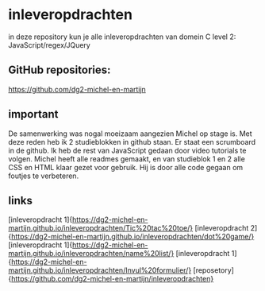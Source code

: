 # inleveropdrachten
in deze repository kun je alle inleveropdrachten van domein C level 2: JavaScript/regex/JQuery

## GitHub repositories:
https://github.com/dg2-michel-en-martijn 

## important
De samenwerking was nogal moeizaam aangezien Michel op stage is.
Met deze reden heb ik 2 studieblokken in github staan. Er staat een scrumboard in de github.
Ik heb de rest van JavaScript gedaan door video tutorials te volgen. Michel heeft alle readmes gemaakt, en van studieblok 1 en 2 alle CSS en HTML klaar gezet voor gebruik. Hij is door alle code gegaan om foutjes te verbeteren.

## links
[inleveropdracht 1]{https://dg2-michel-en-martijn.github.io/inleveropdrachten/Tic%20tac%20toe/}
[inleveropdracht 2]{https://dg2-michel-en-martijn.github.io/inleveropdrachten/dot%20game/}
[inleveropdracht 1]{https://dg2-michel-en-martijn.github.io/inleveropdrachten/name%20list/}
[inleveropdracht 1]{https://dg2-michel-en-martijn.github.io/inleveropdrachten/Invul%20formulier/}
[reposetory]{https://github.com/dg2-michel-en-martijn/inleveropdrachten}
